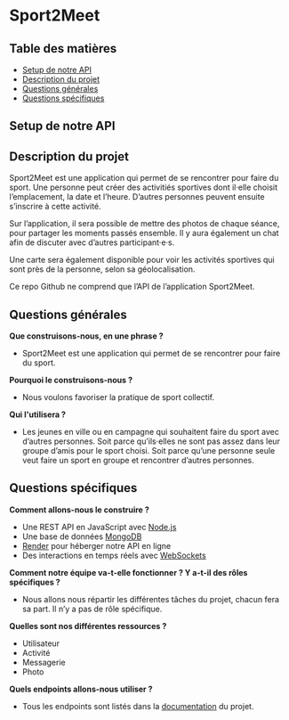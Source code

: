 # Sport2Meet
## Table des matières
* [Setup de notre API](#setup-de-notre-api)
* [Description du projet](#description-du-projet)
* [Questions générales](#questions-générales)
* [Questions spécifiques](#questions-spécifiques)



## Setup de notre API

## Description du projet
Sport2Meet est une application qui permet de se rencontrer pour faire du sport. Une personne peut créer des activitiés sportives dont il·elle choisit l’emplacement, la date et l’heure. D’autres personnes peuvent ensuite s’inscrire à cette activité.

Sur l’application, il sera possible de mettre des photos de chaque séance, pour partager les moments passés ensemble. Il y aura également un chat afin de discuter avec d’autres participant·e·s.

Une carte sera également disponible pour voir les activités sportives qui sont près de la personne, selon sa géolocalisation.

Ce repo Github ne comprend que l’API de l’application Sport2Meet.


## Questions générales
<b>Que construisons-nous, en une phrase ?</b><br>
* Sport2Meet est une application qui permet de se rencontrer pour faire du sport.

<b>Pourquoi le construisons-nous ?</b><br>
* Nous voulons favoriser la pratique de sport collectif.

<b>Qui l'utilisera ?</b><br>
* Les jeunes en ville ou en campagne qui souhaitent faire du sport avec d’autres personnes. Soit parce qu’ils·elles ne sont pas assez dans leur groupe d’amis pour le sport choisi. Soit parce qu’une personne seule veut faire un sport en groupe et rencontrer d’autres personnes.


## Questions spécifiques
<b>Comment allons-nous le construire ?</b><br>
* Une REST API en JavaScript avec [Node.js](https://nodejs.org/en/)
* Une base de données [MongoDB](https://www.mongodb.com/)
* [Render](https://render.com/) pour héberger notre API en ligne
* Des interactions en temps réels avec [WebSockets](https://msg-central.herokuapp.com/)

<b>Comment notre équipe va-t-elle fonctionner ? Y a-t-il des rôles spécifiques ?</b><br>
* Nous allons nous répartir les différentes tâches du projet, chacun fera sa part. Il n’y a pas de rôle spécifique.

<b>Quelles sont nos différentes ressources ?</b><br>
* Utilisateur
* Activité
* Messagerie
* Photo

<b>Quels endpoints allons-nous utiliser ?</b><br>
* Tous les endpoints sont listés dans la [documentation](https://sport-2-meet.onrender.com/) du projet.
